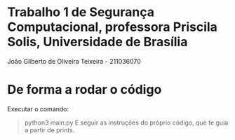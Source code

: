# Trabalho 1 de Segurança Computacional, professora Priscila Solis, Universidade de Brasília
João Gilberto de Oliveira Teixeira - 211036070

# De forma a rodar o código
 Executar o comando:
 > python3 main.py
 E seguir as instruções do próprio código, que te guia a partir de prints.   
